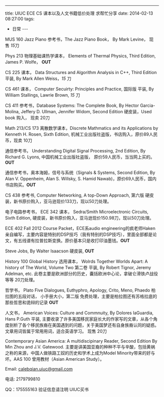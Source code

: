 
---
title: UIUC ECE CS 课本以及人文书籍低价处理 求帮忙分享
date: 2014-02-13 08:27:00
tags:
  - 日常
---​

MUS 160 Jazz Piano 参考书，The Jazz Piano Book， By Mark Levine， 现售 *15*刀

<!--more-->

Phys 213 物理基础课热学课本， Elements of Thermal Physics, Third Edition, James P. Wolfe， **OUT**

CS 225 课本， Data Structures and Algorithm Analysis in C++, Third Edition 平装, By Mark Allen Weiss，*15* 刀

CS 461 课本， Computer Secuirty: Principles and Practice, 国际版 平装, By William Stallings, Lawrie Brown, *15* 刀


CS 411 参考书，Database Systems: The Complete Book, By Hector Garcia-Molina, Jeffery D. Ullman, Jennifer Widom, Second Edition 硬皮装，Used book 购入， 现卖 20刀

Math 213/CS 173 离散数学课本，Discrete Mathmatics and its Applications by Kenneth H. Rosen, Sixth Edition, 机械工业出版社盗版，书店购入，原价89人民币，现卖 10刀

通信参考书， Understanding Digital Signal Processing, 2nd Edition, By Richard G. Lyons, 中国机械工业出版社盗版， 原价59人民币，当当网上买的。**OUT**

通信参考书，奥本海姆，信号与系统（Signals & Systems, Second Edition, By Alan V. Oppenheim, Alan S. Willsky, S. Hamid Nawab)，原价69人民币，国内书店购买。**OUT**

CS 438 参考书, Computer Networking, A top-Down Approach, 第六版 硬皮装，新书原价购入，亚马逊现价133刀，现以50刀处理。

电子电路参考书， ECE 342 课本， Sedra/Smith Microelectronic Circuits, Sixth Edition, 硬皮装，新书原价购入，亚马逊现价150.98刀，现以50刀处理。

ECE 402 Fall 2012 Course Packet，ECE系audio engineering的疯老师Haken亲自编写，主要内容是特别的DSP技巧（我有特别的DSP技巧），里面全部都是论文，有五线谱有拉普拉斯变换。原价基本只是收打印油墨钱。**OUT**

Steve Jobs, By Walter Isaacson 硬皮装, **OUT**

History 100 Global History 选用课本， Wolrds Together Worlds Apart: A history of The World, Volume Two 第二卷 平装, By Robert Tignor, Jeremy Adelman, etc. 此卷主要是欧洲部分的历史，囊括欧洲中心论，拿破仑滑铁卢战役等等 20刀处理。

哲学书， Plato Five Dialogues, Euthyphro, Apology, Crito, Meno, Phaedo 柏拉图的五段对话， 小手册大小，第二版 免费处理，主要是柏拉图还有苏格拉底的那些哲思和诡辩的记录 **OUT**

人文书， American Voices: Culture and Commnuity, By Dolores IaGuardia, Hans P.Guth 平装, 主要收录了许多美国移民家庭长大的作家写的文章，从各个角度剖析了各个移民族裔在美国遇到的问题，关于美国梦还有自身族裔认同的疑惑。文章用词皆属于常用用词，适合英语学习。 现售 20刀

Contemporary Asian America: A multidiscipinary Reader, Second Edition By Min Zhou and J.V. Gatewood. 主要是讲美国亚裔的种种不平与辛酸，包括黄祸之称的来源，中国人做铁路工奴的历史和学术上成为Model Minority带来的好与坏。AAS 100 曾用教材（Asian American Study）。

Email: calebqian.uiuc@gmail.com

电话: 2179799810

QQ：175555163 验证信息请注明 UIUC买书
